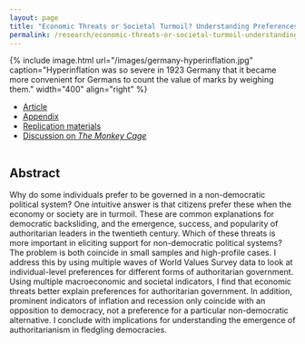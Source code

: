 ```yaml
---
layout: page
title: "Economic Threats or Societal Turmoil? Understanding Preferences for Authoritarian Political Systems"
permalink: /research/economic-threats-or-societal-turmoil-understanding-preferences-for-authoritarian-political-systems/
---
```


{% include image.html url="/images/germany-hyperinflation.jpg" caption="Hyperinflation was so severe in 1923 Germany that it became more convenient for Germans to count the value of marks by weighing them." width="400" align="right" %}

<!--## Article and Supporting Materials  --> 

- [Article](https://docs.google.com/viewer?url=https://github.com/svmiller/etst/raw/master/etst.pdf)
- [Appendix](https://docs.google.com/viewer?url=https://github.com/svmiller/etst/raw/master/appendix/etst-appendix.pdf)
- [Replication materials](https://github.com/svmiller/etst)
- [Discussion on *The Monkey Cage*](https://www.washingtonpost.com/news/monkey-cage/wp/2015/12/24/heres-what-trump-and-putin-have-in-common-and-why-so-many-people-approve/)

<hr style="clear:both;visibility: hidden;" />  

## Abstract

Why do some individuals prefer to be governed in a non-democratic political system? One intuitive answer is that citizens prefer these when the economy or society are in turmoil. These are common explanations for democratic backsliding, and the emergence, success, and popularity of authoritarian leaders in the twentieth century. Which of these threats is more important in eliciting support for non-democratic political systems? The problem is both coincide in small samples and high-profile cases. I address this by using multiple waves of World Values Survey data to look at individual-level preferences for different forms of authoritarian government. Using multiple macroeconomic and societal indicators, I find that economic threats better explain preferences for authoritarian government. In addition, prominent indicators of inflation and recession only coincide with an opposition to democracy, not a preference for a particular non-democratic alternative. I conclude with implications for understanding the emergence of authoritarianism in fledgling democracies.
